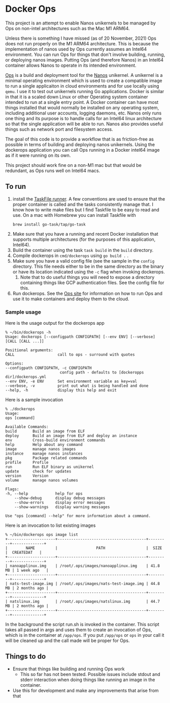 # Docker Ops

This project is an attempt to enable Nanos unikernels to be managed by Ops on
non-intel architectures such as the Mac M1 ARM64.

Unless there is something I have missed (as of 20 November, 2021) Ops does not
run properly on the M1 ARM64 architecture. This is because the implementation of
nanos used by Ops currently assumes an Intel64 environment. You can run Ops for
things that don't involve building, running, or deploying nanos images. Putting
Ops (and therefore Nanos) in an Intel64 container allows Nanos to operate in its
intended environment.

[Ops](https://ops.city) is a build and deployment tool for the
[Nanos](https://nanovms.com/) unikernel. A unikernel is a minimal operating
environment which is used to create a compatible image to run a single
applicaiton in cloud environments and for use locally using `qemu`. I use it to
test out unikernels running Go applications. Docker is similar in that it is a
scaled down Linux or other Operating system container intended to run at a
single entry point. A Docker container can have most things installed that would
normally be installed on any operating system, including additional user
accounts, logging daemons, etc. Nanos only runs one thing and its purpose is to
handle calls for an Intel64 linux architecture so that the single application will
be able to run. Nanos also provides useful things such as network port and
filesystem access.

The goal of this code is to provide a workflow that is as friction-free as
possible in terms of building and deploying nanos unikernels. Using the
dockerops application you can call Ops running in a Docker intel64 image as if
it were running on its own.

This project should work fine on a non-M1 mac but that would be redundant, as
Ops runs well on Intel64 macs.

## To run

1) install the [TaskFile runner](https://taskfile.dev/). A few conventions are
   used to ensure that the proper container is called and the tasks consistently
   manage that. I know how to write make files but I find Taskfile to be easy to
   read and use. On a mac with Homebrew you can install Taskfile with 
   ```
   brew install go-task/tap/go-task
   ```
2) Make sure that you have a running and recent Docker installation that
   supports multiple architectures (for the purposes of this application,
   Intel64).
3) Build the container using the task `task build` in the `build` directory.
4) Compile dockerops in `cmd/dockerops` using `go build .` .
5) Make sure you have a valid config file (see the sample in the `config`
   directory. This file needs either to be in the same directory as the binary
   or have its location indicated using the `-c` flag when invoking dockerops.
   1) Note that to do useful things you will need to expose a directory
      containing things like GCP authentication files. See the config file for
      this. 
6) Run dockerops. See the [Ops site](https://ops.city/) for information on how
   to run Ops and use it to make containers and deploy them to the cloud.

### Sample usage

Here is the usage output for the dockerops app

```
% ~/bin/dockerops -h
Usage: dockerops [--configpath CONFIGPATH] [--env ENV] [--verbose] [CALL [CALL ...]]

Positional arguments:
CALL                   call to ops - surround with quotes

Options:
--configpath CONFIGPATH, -c CONFIGPATH
                        config path - defaults to [dockeropps dir]/dockerops.yml
--env ENV, -e ENV      Set environment variable as key=val
--verbose, -v          print out what is being handled and done
--help, -h             display this help and exit
```

Here is a sample invocation

```
% ./dockerops
Usage:
ops [command]

Available Commands:
build       Build an image from ELF
deploy      Build an image from ELF and deploy an instance
env         Cross-build environment commands
help        Help about any command
image       manage nanos images
instance    manage nanos instances
pkg         Package related commands
profile     Profile
run         Run ELF binary as unikernel
update      check for updates
version     Version
volume      manage nanos volumes

Flags:
-h, --help            help for ops
    --show-debug      display debug messages
    --show-errors     display error messages
    --show-warnings   display warning messages

Use "ops [command] --help" for more information about a command.
```

Here is an invocation to list existing images

```
% ~/bin/dockerops ops image list
+---------------------+---------------------------------------+---------+--------------+
|        NAME         |                 PATH                  |  SIZE   |  CREATEDAT   |
+---------------------+---------------------------------------+---------+--------------+
| nanoapplinux.img    | /root/.ops/images/nanoapplinux.img    | 41.8 MB | 1 week ago   |
+---------------------+---------------------------------------+---------+--------------+
| nats-test-image.img | /root/.ops/images/nats-test-image.img | 44.8 MB | 2 months ago |
+---------------------+---------------------------------------+---------+--------------+
| natslinux.img       | /root/.ops/images/natslinux.img       | 44.7 MB | 2 months ago |
+---------------------+---------------------------------------+---------+--------------+
```

In the background the script run.sh is invoked in the container. This script
takes all passed in args and uses them to create an invocation of Ops, which is
in the container at `/app/ops`. If you put `/app/ops` or `ops` in your call it
will be cleaned up and the call made will be proper for Ops.

## Things to do
- Ensure that things like building and running Ops work
  - This so far has not been tested. Possible issues include stdout and stderr
    interaction when doing things like running an image in the container.
- Use this for development and make any improvements that arise from that
